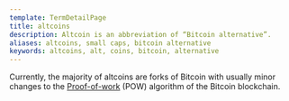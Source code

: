 ```yaml
---
template: TermDetailPage
title: altcoins
description: Altcoin is an abbreviation of “Bitcoin alternative”.
aliases: altcoins, small caps, bitcoin alternative
keywords: altcoins, alt, coins, bitcoin, alternative
---
```


Currently, the majority of altcoins are forks of Bitcoin with usually minor changes to the [Proof-of-work](/en/terms/proof-of-work.md) (POW) algorithm of the Bitcoin blockchain.